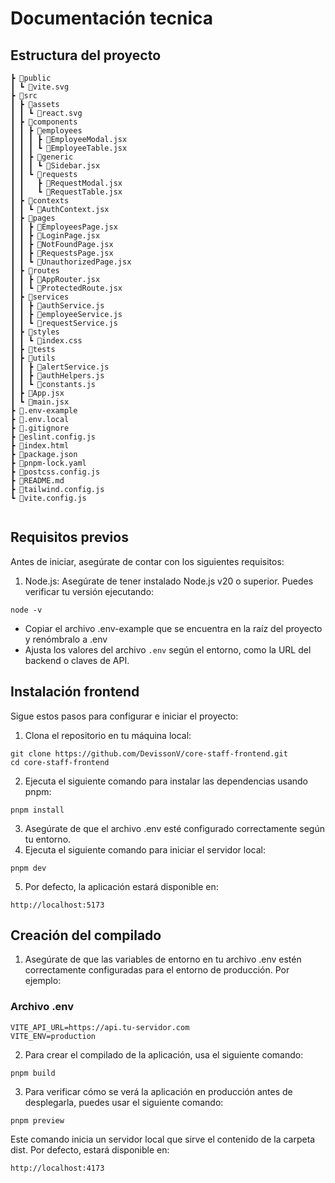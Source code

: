 # Documentación tecnica

## Estructura del proyecto
```
┣ 📂public
┃ ┗ 📜vite.svg
┣ 📂src
┃ ┣ 📂assets
┃ ┃ ┗ 📜react.svg
┃ ┣ 📂components
┃ ┃ ┣ 📂employees
┃ ┃ ┃ ┣ 📜EmployeeModal.jsx
┃ ┃ ┃ ┗ 📜EmployeeTable.jsx
┃ ┃ ┣ 📂generic
┃ ┃ ┃ ┗ 📜Sidebar.jsx
┃ ┃ ┗ 📂requests
┃ ┃   ┣ 📜RequestModal.jsx
┃ ┃   ┗ 📜RequestTable.jsx
┃ ┣ 📂contexts
┃ ┃ ┗ 📜AuthContext.jsx
┃ ┣ 📂pages
┃ ┃ ┣ 📜EmployeesPage.jsx
┃ ┃ ┣ 📜LoginPage.jsx
┃ ┃ ┣ 📜NotFoundPage.jsx
┃ ┃ ┣ 📜RequestsPage.jsx
┃ ┃ ┗ 📜UnauthorizedPage.jsx
┃ ┣ 📂routes
┃ ┃ ┣ 📜AppRouter.jsx
┃ ┃ ┗ 📜ProtectedRoute.jsx
┃ ┣ 📂services
┃ ┃ ┣ 📜authService.js
┃ ┃ ┣ 📜employeeService.js
┃ ┃ ┗ 📜requestService.js
┃ ┣ 📂styles
┃ ┃ ┗ 📜index.css
┃ ┣ 📂tests
┃ ┣ 📂utils
┃ ┃ ┣ 📜alertService.js
┃ ┃ ┣ 📜authHelpers.js
┃ ┃ ┗ 📜constants.js
┃ ┣ 📜App.jsx
┃ ┗ 📜main.jsx
┣ 📜.env-example
┣ 📜.env.local
┣ 📜.gitignore
┣ 📜eslint.config.js
┣ 📜index.html
┣ 📜package.json
┣ 📜pnpm-lock.yaml
┣ 📜postcss.config.js
┣ 📜README.md
┣ 📜tailwind.config.js
┗ 📜vite.config.js


```

## Requisitos previos

Antes de iniciar, asegúrate de contar con los siguientes requisitos:

  1. Node.js: Asegúrate de tener instalado Node.js v20 o superior. Puedes verificar tu versión ejecutando:
  ```
  node -v
  ```
  - Copiar el archivo .env-example que se encuentra en la raíz del proyecto y renómbralo a .env
  - Ajusta los valores del archivo ```.env``` según el entorno, como la URL del backend o claves de API.

## Instalación frontend

Sigue estos pasos para configurar e iniciar el proyecto:

1. Clona el repositorio en tu máquina local:
```
git clone https://github.com/DevissonV/core-staff-frontend.git
cd core-staff-frontend
```
2. Ejecuta el siguiente comando para instalar las dependencias usando pnpm:
```
pnpm install
```
3. Asegúrate de que el archivo .env esté configurado correctamente según tu entorno.
4. Ejecuta el siguiente comando para iniciar el servidor local:
```
pnpm dev
```
5.  Por defecto, la aplicación estará disponible en:
```
http://localhost:5173
```

## Creación del compilado

1. Asegúrate de que las variables de entorno en tu archivo .env estén correctamente configuradas para el entorno de producción. Por ejemplo:
### Archivo .env
```
VITE_API_URL=https://api.tu-servidor.com
VITE_ENV=production

```
2. Para crear el compilado de la aplicación, usa el siguiente comando:
```
pnpm build
```
3. Para verificar cómo se verá la aplicación en producción antes de desplegarla, puedes usar el siguiente comando:
```
pnpm preview
```
Este comando inicia un servidor local que sirve el contenido de la carpeta dist. Por defecto, estará disponible en:
```
http://localhost:4173
```


